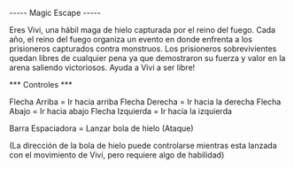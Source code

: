 ----- Magic Escape -----

Eres Vivi, una hábil maga de hielo capturada por el reino del fuego. Cada año, el reino del fuego organiza un evento en donde enfrenta a los prisioneros capturados contra monstruos. Los prisioneros sobrevivientes quedan libres de cualquier pena ya que demostraron su fuerza y valor en la arena saliendo victoriosos. Ayuda a Vivi a ser libre!


*** Controles ***

Flecha Arriba = Ir hacia arriba
Flecha Derecha = Ir hacia la derecha
Flecha Abajo = Ir hacia abajo
Flecha Izquierda = Ir hacia la izquierda

Barra Espaciadora = Lanzar bola de hielo (Ataque)

(La dirección de la bola de hielo puede controlarse mientras esta lanzada con el movimiento de Vivi, pero requiere algo de habilidad)

